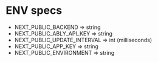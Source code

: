 # ENV specs

- NEXT_PUBLIC_BACKEND => string
- NEXT_PUBLIC_ABLY_API_KEY => string
- NEXT_PUBLIC_UPDATE_INTERVAL => int (milliseconds)
- NEXT_PUBLIC_APP_KEY => string
- NEXT_PUBLIC_ENVIRONMENT => string

